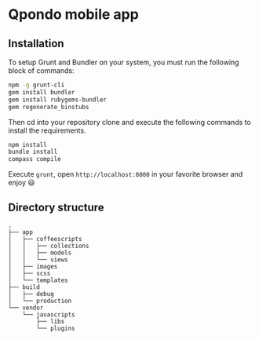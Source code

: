 Qpondo mobile app
=================

Installation
------------

To setup Grunt and Bundler on your system, you must run the following block of commands:

```bash
npm -g grunt-cli
gem install bundler
gem install rubygems-bundler
gem regenerate_binstubs
```

Then cd into your repository clone and execute the following commands to install the requirements.

```bash
npm install
bundle install
compass compile
```

Execute `grunt`, open `http://localhost:8000` in your favorite browser and enjoy :smiley:

Directory structure
-------------------

    .
    ├── app
    │   ├── coffeescripts
    │   │   ├── collections
    │   │   ├── models
    │   │   └── views
    │   ├── images
    │   ├── scss
    │   └── templates
    ├── build
    │   ├── debug
    │   └── production
    └── vendor
        └── javascripts
            ├── libs
            └── plugins

